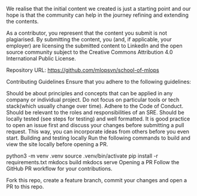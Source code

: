 We realise that the initial content we created is just a starting point and our hope is that the community can help in the journey refining and extending the contents.

As a contributor, you represent that the content you submit is not plagiarised. By submitting the content, you (and, if applicable, your employer) are licensing the submitted content to LinkedIn and the open source community subject to the Creative Commons Attribution 4.0 International Public License.

Repository URL: https://github.com/mlopsvn/school-of-mlops

Contributing Guidelines
Ensure that you adhere to the following guidelines:

Should be about principles and concepts that can be applied in any company or individual project. Do not focus on particular tools or tech stack(which usually change over time).
Adhere to the Code of Conduct.
Should be relevant to the roles and responsibilities of an SRE.
Should be locally tested (see steps for testing) and well formatted.
It is good practice to open an issue first and discuss your changes before submitting a pull request. This way, you can incorporate ideas from others before you even start.
Building and testing locally
Run the following commands to build and view the site locally before opening a PR.

python3 -m venv .venv
source .venv/bin/activate
pip install -r requirements.txt
mkdocs build
mkdocs serve
Opening a PR
Follow the GitHub PR workflow for your contributions.

Fork this repo, create a feature branch, commit your changes and open a PR to this repo.